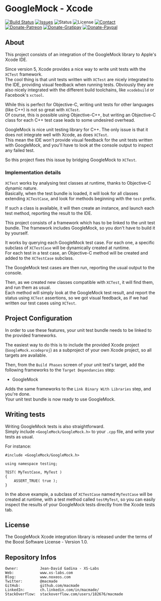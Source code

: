 GoogleMock - Xcode
==================

[![Build Status](https://img.shields.io/travis/macmade/gmock-xcode.svg?branch=master&style=flat)](https://travis-ci.org/macmade/gmock-xcode)
[![Issues](http://img.shields.io/github/issues/macmade/gmock-xcode.svg?style=flat)](https://github.com/macmade/gmock-xcode/issues)
![Status](https://img.shields.io/badge/status-active-brightgreen.svg?style=flat)
![License](https://img.shields.io/badge/license-boost-brightgreen.svg?style=flat)
[![Contact](https://img.shields.io/badge/contact-@macmade-blue.svg?style=flat)](https://twitter.com/macmade)  
[![Donate-Patreon](https://img.shields.io/badge/donate-patreon-yellow.svg?style=flat)](https://patreon.com/macmade)
[![Donate-Gratipay](https://img.shields.io/badge/donate-gratipay-yellow.svg?style=flat)](https://www.gratipay.com/macmade)
[![Donate-Paypal](https://img.shields.io/badge/donate-paypal-yellow.svg?style=flat)](https://paypal.me/xslabs)

About
-----

This project consists of an integration of the GoogleMock library to Apple's Xcode IDE.

Since version 5, Xcode provides a nice way to write unit tests with the `XCTest` framework.  
The cool thing is that unit tests written with `XCTest` are nicely integrated to the IDE, providing visual feedback when running tests. Obviously they are also nicely integrated with the different build toolchains, like `xcodebuild` or Facebook's `xctool`.

While this is perfect for Objective-C, writing unit tests for other languages (like C++) is not so great with `XCTest`.  
Of course, this is possible using Objective-C++, but writing an Objective-C class for each C++ test case leads to some undesired overhead.

GoogleMock is nice unit testing library for C++. The only issue is that it does not integrate well with Xcode, as does `XCTest`.  
This mean the IDE won't provide visual feedback for the unit tests written with GoogleMock, and you'll have to look at the console output to inspect any failed test.

So this project fixes this issue by bridging GoogleMock to `XCTest`.

### Implementation details

`XCTest` works by analysing test classes at runtime, thanks to Objective-C dynamic nature.  
Basically, when the test bundle is loaded, it will look for all classes extending `XCTestCase`, and look for methods beginning with the `test` prefix.

If such a class is available, it will then create an instance, and launch each test method, reporting the result to the IDE.

This project consists of a framework which has to be linked to the unit test bundle. The framework includes GoogleMock, so you don't have to build it by yourself.

It works by querying each GoogleMock test case. For each one, a specific subclass of `XCTestCase` will be dynamically created at runtime.  
For each test in a test case, an Objective-C method will be created and added to the `XCTestCase` subclass.

The GoogleMock test cases are then run, reporting the usual output to the console.

Then, as we created new classes compatible with `XCTest`, it will find them, and run them as usual.  
Each method will simply look at the GoogleMock test result, and report the status using `XCTest` assertions, so we got visual feedback, as if we had written our test cases using `XCTest`.


Project Configuration
---------------------

In order to use these features, your unit test bundle needs to be linked to the provided frameworks.

The easiest way to do this is to include the provided Xcode project (`GoogleMock.xcodeproj`) as a subproject of your own Xcode project, so all targets are available.

Then, from the `Build Phases` screen of your unit test's target, add the following frameworks to the `Target Dependancies` step:

 * GoogleMock

Adds the same frameworks to the `Link Binary With Libraries` step, and you're done.  
Your unit test bundle is now ready to use GoogleMock.


Writing tests
-------------

Writing GoogleMock tests is also straightforward.  
Simply include `<GoogleMock/GoogleMock.h>` to your `.cpp` file, and write your tests as usual.

For instance:

    #include <GoogleMock/GoogleMock.h>
    
    using namespace testing;
    
    TEST( MyTestCase, MyTest )
    {
        ASSERT_TRUE( true );
    }

In the above example, a subclass of `XCTestCase` named `MyTestCase` will be created at runtime, with a test method called `testMyTest`, so you can easily inspect the results of your GoogleMock tests directly from the Xcode tests tab.

License
-------

The GoogleMock Xcode integration library is released under the terms of the Boost Software License - Version 1.0.

Repository Infos
----------------

    Owner:			Jean-David Gadina - XS-Labs
    Web:			www.xs-labs.com
    Blog:			www.noxeos.com
    Twitter:		@macmade
    GitHub:			github.com/macmade
    LinkedIn:		ch.linkedin.com/in/macmade/
    StackOverflow:	stackoverflow.com/users/182676/macmade
